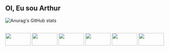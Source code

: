 ## OI, Eu sou Arthur

![Anurag's GitHub stats](https://github-readme-stats.vercel.app/api?username=CarlosArthurM&show_icons=true&hide_border=true&bg_color=141414&text_color=FFFAFA&icon_color=4B0082&title_color=4B0082&border_radius=10)

<div style = " display: inline-block; align-items = "center";" > <br>
<img height = "40" width = "80" src="https://cdn.jsdelivr.net/gh/devicons/devicon@latest/icons/html5/html5-original.svg" />
<img height = "40" width = "80" src="https://cdn.jsdelivr.net/gh/devicons/devicon@latest/icons/css3/css3-original.svg" />
<img height = "40" width = "80" src="https://cdn.jsdelivr.net/gh/devicons/devicon@latest/icons/javascript/javascript-original.svg" />
<img height = "40" width = "80" src="https://cdn.jsdelivr.net/gh/devicons/devicon@latest/icons/python/python-original.svg" />
<img height = "40" width = "80" src="https://cdn.jsdelivr.net/gh/devicons/devicon@latest/icons/cplusplus/cplusplus-original.svg" />
<img height = "40" width = "80" src="https://cdn.jsdelivr.net/gh/devicons/devicon@latest/icons/photoshop/photoshop-original.svg" />
</div>

##

<div>
<a href="" target="_blank"> <img src="https://img.shields.io/badge/Instagram-E4405F?style=for-the-badge&logo=instagram&logoColor=white" alt="" ></a>
</div>

